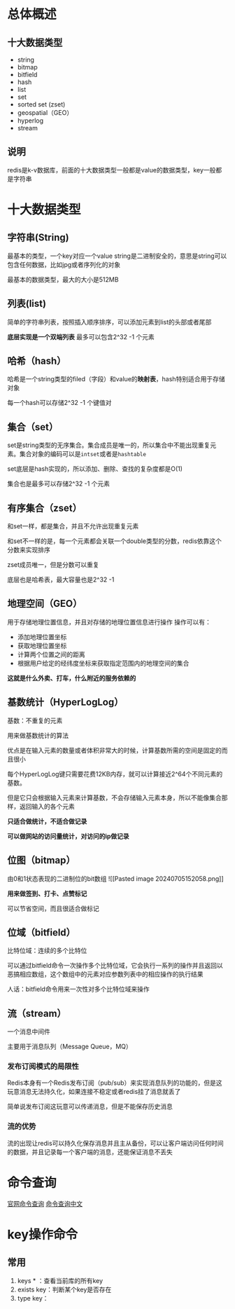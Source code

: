 # 总体概述
## 十大数据类型
* string
* bitmap
* bitfield
* hash
* list
* set
* sorted set (zset)
* geospatial（GEO）
* hyperlog
* stream

## 说明
redis是k-v数据库，前面的十大数据类型一般都是value的数据类型，key一般都是字符串


# 十大数据类型
## 字符串(String)
最基本的类型，一个key对应一个value
string是二进制安全的，意思是string可以包含任何数据，比如jpg或者序列化的对象

最基本的数据类型，最大的大小是512MB

## 列表(list)
简单的字符串列表，按照插入顺序排序，可以添加元素到list的头部或者尾部

**底层实现是一个双端列表**
最多可以包含2^32 -1 个元素

## 哈希（hash）
哈希是一个string类型的filed（字段）和value的**映射表**，hash特别适合用于存储对象

每一个hash可以存储2^32 -1 个键值对

## 集合（set）
set是string类型的无序集合。集合成员是唯一的，所以集合中不能出现重复元素。集合对象的编码可以是`intset`或者是`hashtable`

set底层是hash实现的，所以添加、删除、查找的复杂度都是O(1)

集合也是最多可以存储2^32 -1 个元素


## 有序集合（zset）
和set一样，都是集合，并且不允许出现重复元素

和set不一样的是，每一个元素都会关联一个double类型的分数，redis依靠这个分数来实现排序

zset成员唯一，但是分数可以重复

底层也是哈希表，最大容量也是2^32 -1

## 地理空间（GEO）
用于存储地理位置信息，并且对存储的地理位置信息进行操作
操作可以有：
* 添加地理位置坐标
* 获取地理位置坐标
* 计算两个位置之间的距离
* 根据用户给定的经纬度坐标来获取指定范围内的地理空间的集合

**这就是什么外卖、打车，什么附近的服务依赖的**


## 基数统计（HyperLogLog）
基数：不重复的元素

用来做基数统计的算法

优点是在输入元素的数量或者体积非常大的时候，计算基数所需的空间是固定的而且很小

每个HyperLogLog键只需要花费12KB内存，就可以计算接近2^64个不同元素的基数。

但是它只会根据输入元素来计算基数，不会存储输入元素本身，所以不能像集合那样，返回输入的各个元素

**只适合做统计，不适合做记录**

**可以做网站的访问量统计，对访问的ip做记录**

## 位图（bitmap）
由0和1状态表现的二进制位的bit数组
![[Pasted image 20240705152058.png]]

**用来做签到、打卡、点赞标记**

可以节省空间，而且很适合做标记

## 位域（bitfield）
比特位域：连续的多个比特位

可以通过bitfield命令一次操作多个比特位域，它会执行一系列的操作并且返回以恶搞相应数组，这个数组中的元素对应参数列表中的相应操作的执行结果

人话：bitfield命令用来一次性对多个比特位域来操作

## 流（stream）
一个消息中间件

主要用于消息队列（Message Queue，MQ）

### 发布订阅模式的局限性
Redis本身有一个Redis发布订阅（pub/sub）来实现消息队列的功能的，但是这玩意消息无法持久化，如果连接不稳定或者redis挂了消息就丢了

简单说发布订阅这玩意可以传递消息，但是不能保存历史消息

### 流的优势
流的出现让redis可以持久化保存消息并且主从备份，可以让客户端访问任何时间的数据，并且记录每一个客户端的消息，还能保证消息不丢失


# 命令查询
[官网命令查询](https://redis.io/docs/latest/commands/)
[命令查询中文](redis.cn/commands)

# key操作命令
## 常用
1. keys * ：查看当前库的所有key
2. exists key：判断某个key是否存在
3. type key：